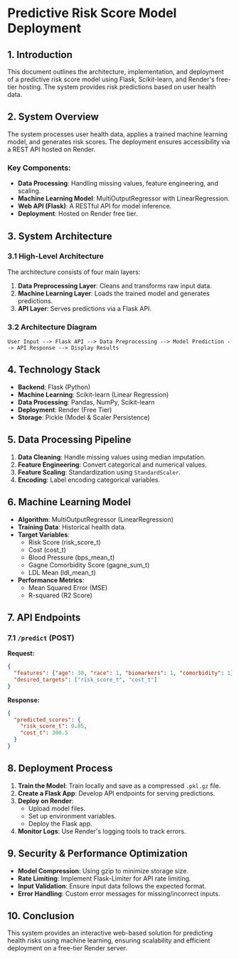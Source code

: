 # Predictive Risk Score Model Deployment

## 1. Introduction

This document outlines the architecture, implementation, and deployment of a predictive risk score model using Flask, Scikit-learn, and Render's free-tier hosting. The system provides risk predictions based on user health data.

## 2. System Overview

The system processes user health data, applies a trained machine learning model, and generates risk scores. The deployment ensures accessibility via a REST API hosted on Render.

### Key Components:

- **Data Processing**: Handling missing values, feature engineering, and scaling.
- **Machine Learning Model**: MultiOutputRegressor with LinearRegression.
- **Web API (Flask)**: A RESTful API for model inference.
- **Deployment**: Hosted on Render free tier.

## 3. System Architecture

### 3.1 High-Level Architecture

The architecture consists of four main layers:

1. **Data Preprocessing Layer**: Cleans and transforms raw input data.
2. **Machine Learning Layer**: Loads the trained model and generates predictions.
3. **API Layer**: Serves predictions via a Flask API.

### 3.2 Architecture Diagram

```
User Input --> Flask API --> Data Preprocessing --> Model Prediction --> API Response --> Display Results
```

## 4. Technology Stack

- **Backend**: Flask (Python)
- **Machine Learning**: Scikit-learn (Linear Regression)
- **Data Processing**: Pandas, NumPy, Scikit-learn
- **Deployment**: Render (Free Tier)
- **Storage**: Pickle (Model & Scaler Persistence)

## 5. Data Processing Pipeline

1. **Data Cleaning**: Handle missing values using median imputation.
2. **Feature Engineering**: Convert categorical and numerical values.
3. **Feature Scaling**: Standardization using `StandardScaler`.
4. **Encoding**: Label encoding categorical variables.

## 6. Machine Learning Model

- **Algorithm**: MultiOutputRegressor (LinearRegression)
- **Training Data**: Historical health data.
- **Target Variables**:
  - Risk Score (risk\_score\_t)
  - Cost (cost\_t)
  - Blood Pressure (bps\_mean\_t)
  - Gagne Comorbidity Score (gagne\_sum\_t)
  - LDL Mean (ldl\_mean\_t)
- **Performance Metrics**:
  - Mean Squared Error (MSE)
  - R-squared (R2 Score)

## 7. API Endpoints

### 7.1 `/predict` (POST)

**Request:**

```json
{
  "features": {"age": 30, "race": 1, "biomarkers": 1, "comorbidity": 1},
  "desired_targets": ["risk_score_t", "cost_t"]
}
```

**Response:**

```json
{
  "predicted_scores": {
    "risk_score_t": 0.85,
    "cost_t": 300.5
  }
}
```

## 8. Deployment Process

1. **Train the Model**: Train locally and save as a compressed `.pkl.gz` file.
2. **Create a Flask App**: Develop API endpoints for serving predictions.
3. **Deploy on Render**:
   - Upload model files.
   - Set up environment variables.
   - Deploy the Flask app.
4. **Monitor Logs**: Use Render's logging tools to track errors.

## 9. Security & Performance Optimization

- **Model Compression**: Using gzip to minimize storage size.
- **Rate Limiting**: Implement Flask-Limiter for API rate limiting.
- **Input Validation**: Ensure input data follows the expected format.
- **Error Handling**: Custom error messages for missing/incorrect inputs.

## 10. Conclusion

This system provides an interactive web-based solution for predicting health risks using machine learning, ensuring scalability and efficient deployment on a free-tier Render server.
